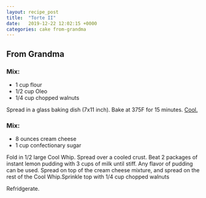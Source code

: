 ```yaml
---
layout: recipe_post
title:  "Torte II"
date:   2019-12-22 12:02:15 +0000
categories: cake from-grandma
---
```


## From Grandma
### Mix:
* 1 cup flour
* 1/2 cup Oleo
* 1/4 cup chopped walnuts


Spread in a glass baking dish (7x11 inch). Bake at 375F for 15 minutes. <u>Cool.</u>

### Mix:
* 8 ounces cream cheese
* 1 cup confectionary sugar


Fold in 1/2 large Cool Whip. Spread over a cooled crust. Beat 2 packages of instant lemon pudding with 3 cups of milk until stiff. Any flavor of pudding can be used. Spread on top of the cream cheese mixture, and spread on the rest of the Cool Whip.Sprinkle top with 1/4 cup chopped walnuts

Refridgerate.
